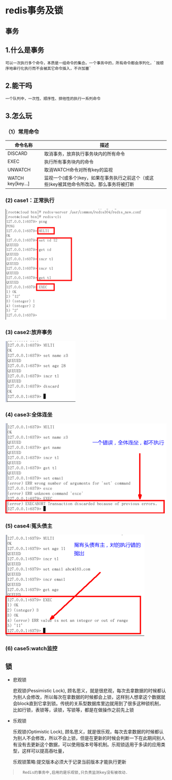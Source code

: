 # redis事务及锁

## 事务
## 1.什么是事务

    可以一次执行多个命令，本质是一组命令的集合。一个事务中的，所有命令都会序列化，`按顺序地串行化执行而不会被其它命令插入，不许加塞`
## 2.能干吗
    一个队列中，一次性、顺序性、排他性的执行一系列命令
## 3.怎么玩
### （1）常用命令

| 命令名称             |               描述                                   |  
| -----------------   | ---------------------------------------------------|   
|  DISCARD            |取消事务，放弃执行事务块内的所有命令                    |
|EXEC                 |执行所有事务块内的命令                                |  
|UNWATCH              |取消WATCH命令对所有key的监视                         |  
|WATCH key[key...]    |监视一个(或多个)key，如果在事务执行之前这个（或这些)key被其他命令所改动，那么事务将被打断|  

### (2) case1：正常执行 

![string](https://github.com/MAZENAN/lear_note/blob/master/nosql/redis/img/redis_sw_case1.png) 
 
### (3) case2:放弃事务
![string](https://github.com/MAZENAN/lear_note/blob/master/nosql/redis/img/redis_sw_case2.png) 

### (4) case3:全体连坐

![string](https://github.com/MAZENAN/lear_note/blob/master/nosql/redis/img/redis_sw_case3.png) 
### (5) case4:冤头债主

![string](https://github.com/MAZENAN/lear_note/blob/master/nosql/redis/img/redis_sw_case4.png) 
### (6) case5:watch监控  


## 锁

- 悲观锁

    悲观锁(Pessimistic Lock), 顾名思义，就是很悲观，每次去拿数据的时候都认为别人会修改，所以每次在拿数据的时候都会上锁，这样别人想拿这个数据就会block直到它拿到锁。传统的关系型数据库里边就用到了很多这种锁机制，比如行锁，表锁等，读锁，写锁等，都是在做操作之前先上锁

- 乐观锁

    乐观锁(Optimistic Lock), 顾名思义，就是很乐观，每次去拿数据的时候都认为别人不会修改，所以不会上锁，但是在更新的时候会判断一下在此期间别人有没有去更新这个数据，可以使用版本号等机制。乐观锁适用于多读的应用类型，这样可以提高吞吐量，  
    
    乐观锁策略:提交版本必须大于记录当前版本才能执行更新

>       Redis的事务中,启用的是乐观锁,只负责监测key没有被改动.